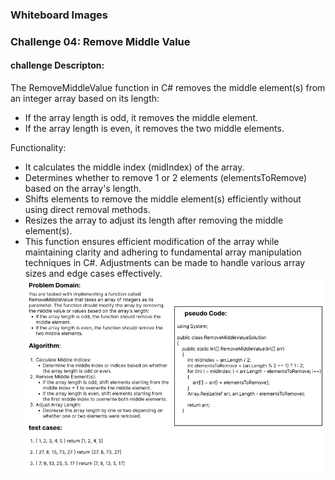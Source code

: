 ### Whiteboard Images

### Challenge 04: Remove Middle Value
#### challenge Descripton:
The RemoveMiddleValue function in C# removes the middle element(s) from an integer array based on its length:

- If the array length is odd, it removes the middle element.
- If the array length is even, it removes the two middle elements.

 Functionality:
- It calculates the middle index (midIndex) of the array.
- Determines whether to remove 1 or 2 elements (elementsToRemove) based on the array's length.
- Shifts elements to remove the middle element(s) efficiently without using direct removal methods.
- Resizes the array to adjust its length after removing the middle element(s).
- This function ensures efficient modification of the array while maintaining clarity and adhering to fundamental array manipulation techniques in C#. Adjustments can be made to handle various array sizes and edge cases effectively.
![Remove-Middle-Value](Remove-Middle-Value.PNG)